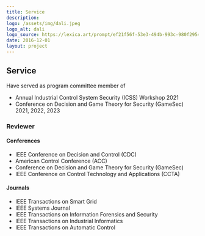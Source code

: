 ```yaml
---
title: Service
description: 
logo: /assets/img/dali.jpeg
logo_alt: dali
logo_source: https://lexica.art/prompt/ef21f56f-53e3-494b-993c-980f295478eb
date: 2016-12-01
layout: project
---
```



## Service

Have served as program committee member of
* Annual Industrial Control System Security (ICSS) Workshop 2021
* Conference on Decision and Game Theory for Security (GameSec) 2021, 2022, 2023

### Reviewer

#### Conferences
* IEEE Conference on Decision and Control (CDC)
* American Control Conference (ACC)
* Conference on Decision and Game Theory for Security (GameSec)
* IEEE Conference on Control Technology and Applications (CCTA)

#### Journals
* IEEE Transactions on Smart Grid 
* IEEE Systems Journal
* IEEE Transactions on Information Forensics and Security
* IEEE Transactions on Industrial Informatics
* IEEE Transactions on Automatic Control



